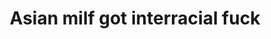 ---
layout: post
title: Asian milf got interracial fuck
duration: '06:59'
view: 215
rate: 2
video: 'http://fantasti.cc/embed/419973/'
category: 
 - asian
 - black
 - brunette
 - busty
 - curvy
 - cuckold
 - milf
 - rough
 - wife
tags: 
 - big-black-cock
 - pinay
priority: 0.9
changefreq: daily
---